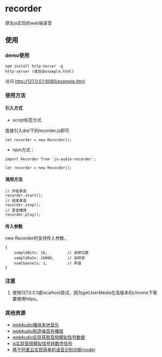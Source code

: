 # recorder
原生js实现的web端录音

## 使用
### demo使用
```
npm install http-server -g
http-server (或双击example.html)
```
访问 http://127.0.0.1:8080/example.html

### 使用方法
#### 引入方式
+ script标签方式

直接引入dist下的recorder.js即可
```
let recorder = new Recorder();
```
+ npm方式：
```
import Recorder from 'js-audio-recorder';

let recorder = new Recorder();
```

#### 调用方法
```
// 开始录音
recorder.start();
// 结束录音
recorder.stop();
// 录音播放
recorder.play();
```

#### 传入参数
new Recorder时支持传入参数，
```
{
    sampleBits: 16,         // 采样位数
    sampleRate: 16000,      // 采样率
    numChannels: 1,         // 声道
}
```

### 注意

1. 使用127.0.0.1或localhost尝试，因为getUserMedia在高版本的chrome下需要使用https。

### 其他资源

+ [webAudio播放本地音乐](https://github.com/2fps/demo/tree/master/view/2019/04/webAudio%E6%92%AD%E6%94%BE%E6%9C%AC%E5%9C%B0%E9%9F%B3%E4%B9%90)
+ [webAudio制造噪音并播放](https://github.com/2fps/demo/tree/master/view/2019/04/webAudio%E5%88%B6%E9%80%A0%E5%99%AA%E9%9F%B3%E5%B9%B6%E6%92%AD%E6%94%BE)
+ [webAudio实现获取音频模拟信号数据](https://github.com/2fps/demo/tree/master/view/2019/04/webAudio%E5%AE%9E%E7%8E%B0%E8%8E%B7%E5%8F%96%E9%9F%B3%E9%A2%91%E6%A8%A1%E6%8B%9F%E4%BF%A1%E5%8F%B7%E6%95%B0%E6%8D%AE)
+ [js实现音频模拟信号转数字信号](https://github.com/2fps/demo/tree/master/view/2019/04/js%E5%AE%9E%E7%8E%B0%E9%9F%B3%E9%A2%91%E6%A8%A1%E6%8B%9F%E4%BF%A1%E5%8F%B7%E8%BD%AC%E6%95%B0%E5%AD%97%E4%BF%A1%E5%8F%B7)
+ [基于阿里云实现简单的语音识别功能(node)](https://github.com/2fps/demo/tree/master/view/2019/01/%E5%9F%BA%E4%BA%8E%E9%98%BF%E9%87%8C%E4%BA%91%E5%AE%9E%E7%8E%B0%E7%AE%80%E5%8D%95%E7%9A%84%E8%AF%AD%E9%9F%B3%E8%AF%86%E5%88%AB%E5%8A%9F%E8%83%BD(node))